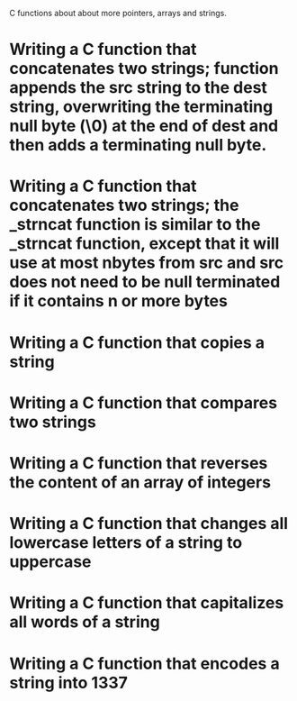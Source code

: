 C functions about about more pointers, arrays and strings.

# Writing a C function that concatenates two strings; function appends the src string to the dest string, overwriting the terminating null byte (\0) at the end of dest and then adds a terminating null byte.

# Writing a C function that concatenates two strings; the _strncat function is similar to the _strncat function, except that it will use at most nbytes from src and src does not need to be null terminated if it contains n or more bytes

# Writing a C function that copies a string

# Writing a C function that compares two strings

# Writing a C function that reverses the content of an array of integers

# Writing a C function that changes all lowercase letters of a string to uppercase

# Writing a C function that capitalizes all words of a string

# Writing a C function that encodes a string into 1337 
